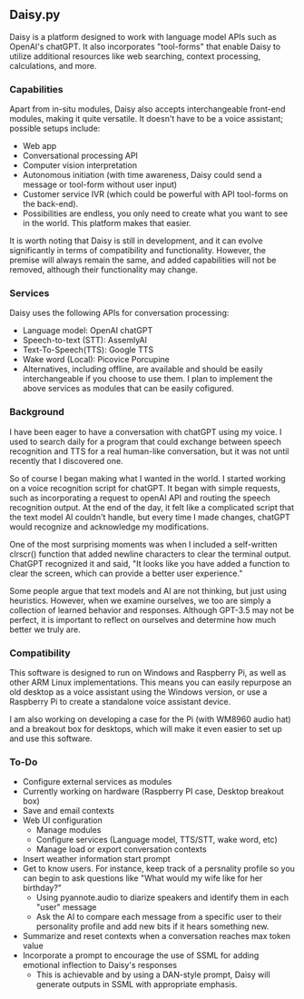 ## Daisy.py

Daisy is a platform designed to work with language model APIs such as OpenAI's chatGPT. It also incorporates "tool-forms" that enable Daisy to utilize additional resources like web searching, context processing, calculations, and more.

### Capabilities
Apart from in-situ modules, Daisy also accepts interchangeable front-end modules, making it quite versatile. It doesn't have to be a voice assistant; possible setups include:
  - Web app
  - Conversational processing API
  - Computer vision interpretation
  - Autonomous initiation (with time awareness, Daisy could send a message or tool-form without user input)
  - Customer service IVR (which could be powerful with API tool-forms on the back-end).
  - Possibilities are endless, you only need to create what you want to see in the world. This platform makes that easier.

It is worth noting that Daisy is still in development, and it can evolve significantly in terms of compatibility and functionality. However, the premise will always remain the same, and added capabilities will not be removed, although their functionality may change.


### Services
Daisy uses the following APIs for conversation processing:
  - Language model: OpenAI chatGPT
  - Speech-to-text (STT): AssemlyAI
  - Text-To-Speech(TTS): Google TTS
  - Wake word (Local): Picovice Porcupine
  - Alternatives, including offline, are available and should be easily interchangeable if you choose to use them. I plan to implement the above services as modules that can be easily cofigured.


### Background
I have been eager to have a conversation with chatGPT using my voice. I used to search daily for a program that could exchange between speech recognition and TTS for a real human-like conversation, but it was not until recently that I discovered one.

So of course I began making what I wanted in the world. I started working on a voice recognition script for chatGPT. It began with simple requests, such as incorporating a request to openAI API and routing the speech recognition output. At the end of the day, it felt like a complicated script that the text model AI couldn't handle, but every time I made changes, chatGPT would recognize and acknowledge my modifications.

One of the most surprising moments was when I included a self-written clrscr() function that added newline characters to clear the terminal output. ChatGPT recognized it and said, "It looks like you have added a function to clear the screen, which can provide a better user experience."

Some people argue that text models and AI are not thinking, but just using heuristics. However, when we examine ourselves, we too are simply a collection of learned behavior and responses. Although GPT-3.5 may not be perfect, it is important to reflect on ourselves and determine how much better we truly are.

### Compatibility
This software is designed to run on Windows and Raspberry Pi, as well as other ARM Linux implementations. This means you can easily repurpose an old desktop as a voice assistant using the Windows version, or use a Raspberry Pi to create a standalone voice assistant device.

I am also working on developing a case for the Pi (with WM8960 audio hat) and a breakout box for desktops, which will make it even easier to set up and use this software.


### To-Do
- Configure external services as modules
- Currently working on hardware (Raspberry PI case, Desktop breakout box)
- Save and email contexts
- Web UI configuration
    - Manage modules
    - Configure services (Language model, TTS/STT, wake word, etc)
    - Manage load or export conversation contexts
- Insert weather information start prompt
- Get to know users. For instance, keep track of a persnality profile so you can begin to ask questions like "What would my wife like for her birthday?"
    - Using pyannote.audio to diarize speakers and identify them in each "user" message
    - Ask the AI to compare each message from a specific user to their personality profile and add new bits if it hears something new.
- Summarize and reset contexts when a conversation reaches max token value
- Incorporate a prompt to encourage the use of SSML for adding emotional inflection to Daisy's responses
    - This is achievable and by using a DAN-style prompt, Daisy will generate outputs in SSML with appropriate emphasis.
